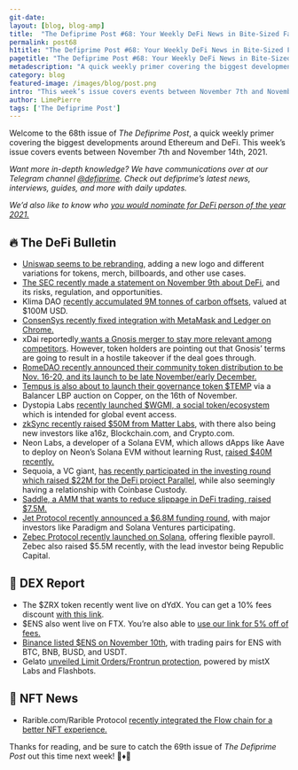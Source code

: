 ```yaml
---
git-date:
layout: [blog, blog-amp]
title:  "The Defiprime Post #68: Your Weekly DeFi News in Bite-Sized Fashion"
permalink: post68
h1title: "The Defiprime Post #68: Your Weekly DeFi News in Bite-Sized Fashion"
pagetitle: "The Defiprime Post #68: Your Weekly DeFi News in Bite-Sized Fashion"
metadescription: "A quick weekly primer covering the biggest developments around Ethereum and DeFi. This week’s issue covers events between November 7th and November 14th, 2021"
category: blog
featured-image: /images/blog/post.png
intro: "This week’s issue covers events between November 7th and November 14th, 2021"
author: LimePierre
tags: ['The Defiprime Post']
---
```


Welcome to the 68th issue of _The Defiprime Post_, a quick weekly primer covering the biggest developments around Ethereum and DeFi. This week’s issue covers events between November 7th and November 14th, 2021.

_Want more in-depth knowledge? We have communications over at our Telegram channel [@defiprime](https://t.me/defiprime). Check out defiprime’s latest news, interviews, guides, and more with daily updates._

_We’d also like to know who [you would nominate for DeFi person of the year 2021.](https://mobile.twitter.com/defiprime/status/1458449490986348560)_


## 🔥 The DeFi Bulletin

* [Uniswap seems to be rebranding](https://gov.uniswap.org/t/uniswap-protocol-brand-update-request-for-comment/14822), adding a new logo and different variations for tokens, merch, billboards, and other use cases.
* [The SEC recently made a statement on November 9th about DeFi](https://www.sec.gov/news/statement/crenshaw-defi-20211109), and its risks, regulation, and opportunities.  
* Klima DAO [recently accumulated 9M tonnes of carbon offsets](https://cointelegraph.com/news/klima-dao-accumulates-100m-of-carbon-offsets-aims-to-drive-up-price), valued at $100M USD.
* [ConsenSys recently fixed integration with MetaMask and Ledger on Chrome.](https://consensys.net/blog/metamask/metamask-and-ledger-integration-fixed/)
* xDai reportedly[ wants a Gnosis merger to stay more relevant among competitors](https://www.coindesk.com/tech/2021/11/12/xdai-wants-a-gnosis-merger-to-stay-relevant-but-some-tokenholders-are-crying-foul/). However, token holders are pointing out that Gnosis’ terms are going to result in a hostile takeover if the deal goes through.
* [RomeDAO recently announced their community token distribution to be Nov. 16-20, and its launch to be late November/early December.](https://medium.com/@RomeDAO/romedao-whitelisting-launch-dcadf18026b7)
* [Tempus is also about to launch their governance token $TEMP](https://medium.com/tempusfinance/temp-fair-launch-8feb0a91302e) via a Balancer LBP auction on Copper, on the 16th of November.
* Dystopia Labs [recently launched $WGMI, a social token/ecosystem](https://medium.com/dystopia-labs/dystopia-labs-launches-wgmi-a-social-token-for-global-event-access-459df8ddbb14) which is intended for global event access.
* [zkSync recently raised $50M from Matter Labs](https://medium.com/matter-labs/funding-ea89c1fa731e), with there also being new investors like a16z, Blockchain.com, and Crypto.com.
* Neon Labs, a developer of a Solana EVM, which allows dApps like Aave to deploy on Neon’s Solana EVM without learning Rust, [raised $40M recently. ](https://www.theblockcrypto.com/post/123744/neon-labs-developer-of-ethereum-virtual-machine-on-solana-raises-40-million)
* Sequoia, a VC giant, [has recently participated in the investing round which raised $22M for the DeFi project Parallel](https://www.coindesk.com/business/2021/11/08/sequoia-jumps-into-token-plays-with-investment-in-defi-project-parallel/), while also seemingly having a relationship with Coinbase Custody.
* [Saddle, a AMM that wants to reduce slippage in DeFi trading, raised $7.5M.](https://www.coindesk.com/business/2021/11/11/saddle-raises-75m-to-reduce-slippage-in-defi-trading/)
* [Jet Protocol recently announced a $6.8M funding round](https://medium.com/jetprotocol/jet-raises-6-8-million-from-follow-on-investors-including-paradigm-reciprocal-and-solana-capital-c9575da3c20a), with major investors like Paradigm and Solana Ventures participating.
* [Zebec Protocol recently launched on Solana](https://www.coindesk.com/business/2021/11/10/zebec-protocol-launches-on-solana-offering-flexible-payroll/), offering flexible payroll. Zebec also raised $5.5M recently, with the lead investor being Republic Capital.


## 💱 DEX Report

* The $ZRX token recently went live on dYdX. You can get a 10% fees discount [with this link](https://trade.dydx.exchange/r/QMFTAHFN). 
* $ENS also went live on FTX. You’re also able to [use our link for 5% off of fees.](https://ftx.com/referrals#a=defiprime)
* [Binance listed $ENS on November 10th](https://www.binance.com/en/support/announcement/6dcf651bba03484b87666d49474f8c07), with trading pairs for ENS with BTC, BNB, BUSD, and USDT.
* Gelato [unveiled Limit Orders/Frontrun protection](https://medium.com/gelato-network/limit-orders-protecc-powered-by-gelato-mistx-labs-and-flashbots-314007c92bc4), powered by mistX Labs and Flashbots.


## 💎 NFT News

* Rarible.com/Rarible Protocol [recently integrated the Flow chain for a better NFT experience. ](https://rarible.medium.com/rarible-com-and-rarible-protocol-integrate-flow-blockchain-for-streamlined-nft-experience-80b624364c37)

Thanks for reading, and be sure to catch the 69th issue of _The Defiprime Post_ out this time next week! 👋♦️👋
